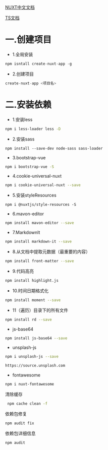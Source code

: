 [NUXT中文文档](https://zh.nuxtjs.org/guide/installation)

[TS文档](https://www.tslang.cn/docs/handbook/typescript-in-5-minutes.html)
# 一.创建项目
- 1.全局安装
```js
npm isntall create-nuxt-app -g
```
- 2.创建项目
```js
create-nuxt-app <项目名>
```
# 二.安装依赖
- 1.安装less
```bash
npm i less-loader less -D
```
- 2.安装sass
```bahs
npm install --save-dev node-sass sass-loader
```
- 3.bootstrap-vue
```bash
npm i bootstrap-vue -S
```
- 4.cookie-universal-nuxt
```bash
npm i cookie-universal-nuxt --save
```

- 5.安装styleResources
```
npm i @nuxtjs/style-resources -S
```

- 6.mavon-editor
```bash
npm install mavon-editor --save
 ```
- 7.MarkdownIt
```bash
npm install markdown-it --save
```
- 8.从文档中提取元数据（最重要的内容）
```bash
npm install front-matter --save
```
 - 9.代码高亮
 ```bash
 npm install highlight.js
 ```
 - 10.时间日期格式化
```bash
npm install moment --save
```
- 11（遍历）目录下的所有文件
```bash
npm install rd --save
```
-  js-base64
```bash
npm install js-base64 --save
```
-  unsplash-js 
```bash
npm i unsplash-js --save

https://source.unsplash.com
```
-  fontawesome
```bash
npm i nuxt-fontawesome
```


清除缓存
```bash
 npm cache clean -f
```
依赖包修复

```bash
npm audit fix
```
依赖包详细信息
```bash
npm audit
```


